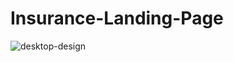# Insurance-Landing-Page
![desktop-design](https://user-images.githubusercontent.com/125037114/235673913-a5bde259-6974-4d66-bd52-b2b375c971a4.jpg)

